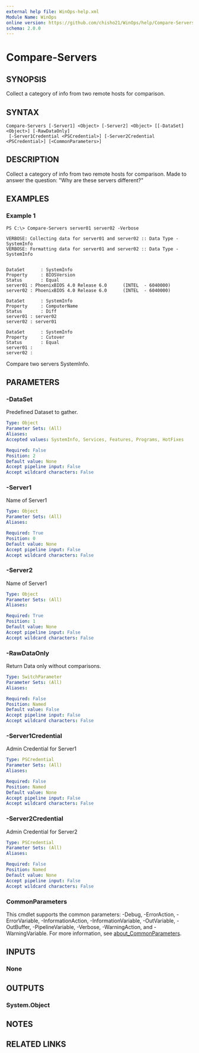 ```yaml
---
external help file: WinOps-help.xml
Module Name: WinOps
online version: https://github.com/chisho21/WinOps/help/Compare-Servers.md
schema: 2.0.0
---
```


# Compare-Servers

## SYNOPSIS
Collect a category of info from two remote hosts for comparison.

## SYNTAX

```
Compare-Servers [-Server1] <Object> [-Server2] <Object> [[-DataSet] <Object>] [-RawDataOnly]
 [-Server1Credential <PSCredential>] [-Server2Credential <PSCredential>] [<CommonParameters>]
```

## DESCRIPTION
Collect a category of info from two remote hosts for comparison.
Made to answer the question: "Why are these servers different?"

## EXAMPLES

### Example 1
```
PS C:\> Compare-Servers server01 server02 -Verbose
                                                                  
VERBOSE: Collecting data for server01 and server02 :: Data Type - SystemInfo                         
VERBOSE: Formatting data for server01 and server02 :: Data Type - SystemInfo
                              
                                           
DataSet      : SystemInfo            
Property     : BIOSVersion      
Status       : Equal              
server01 : PhoenixBIOS 4.0 Release 6.0      (INTEL  - 6040000)
server02 : PhoenixBIOS 4.0 Release 6.0      (INTEL  - 6040000)
                
DataSet      : SystemInfo       
Property     : ComputerName
Status       : Diff                                      
server01 : server02   
server02 : server01                
                                     
DataSet      : SystemInfo       
Property     : Cutover             
Status       : Equal                    
server01 :                          
server02 :
```

Compare two servers SystemInfo.

## PARAMETERS

### -DataSet
Predefined Dataset to gather.

```yaml
Type: Object
Parameter Sets: (All)
Aliases:
Accepted values: SystemInfo, Services, Features, Programs, HotFixes

Required: False
Position: 2
Default value: None
Accept pipeline input: False
Accept wildcard characters: False
```

### -Server1
Name of Server1

```yaml
Type: Object
Parameter Sets: (All)
Aliases:

Required: True
Position: 0
Default value: None
Accept pipeline input: False
Accept wildcard characters: False
```

### -Server2
Name of Server1

```yaml
Type: Object
Parameter Sets: (All)
Aliases:

Required: True
Position: 1
Default value: None
Accept pipeline input: False
Accept wildcard characters: False
```

### -RawDataOnly
Return Data only without comparisons.

```yaml
Type: SwitchParameter
Parameter Sets: (All)
Aliases:

Required: False
Position: Named
Default value: False
Accept pipeline input: False
Accept wildcard characters: False
```

### -Server1Credential
Admin Credential for Server1

```yaml
Type: PSCredential
Parameter Sets: (All)
Aliases:

Required: False
Position: Named
Default value: None
Accept pipeline input: False
Accept wildcard characters: False
```

### -Server2Credential
Admin Credential for Server2

```yaml
Type: PSCredential
Parameter Sets: (All)
Aliases:

Required: False
Position: Named
Default value: None
Accept pipeline input: False
Accept wildcard characters: False
```

### CommonParameters
This cmdlet supports the common parameters: -Debug, -ErrorAction, -ErrorVariable, -InformationAction, -InformationVariable, -OutVariable, -OutBuffer, -PipelineVariable, -Verbose, -WarningAction, and -WarningVariable. For more information, see [about_CommonParameters](http://go.microsoft.com/fwlink/?LinkID=113216).

## INPUTS

### None
## OUTPUTS

### System.Object
## NOTES

## RELATED LINKS

